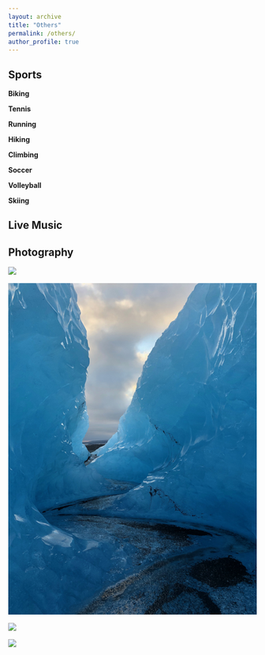 ```yaml
---
layout: archive
title: "Others"
permalink: /others/
author_profile: true
---
```


## Sports

**Biking**

**Tennis**

**Running**

**Hiking**

**Climbing**

**Soccer**

**Volleyball**

**Skiing**


## Live Music


## Photography
![](/images/photo4.png)

![](/images/photo3.png)

![](/images/photo1.png)

![](/images/photo2.png)

